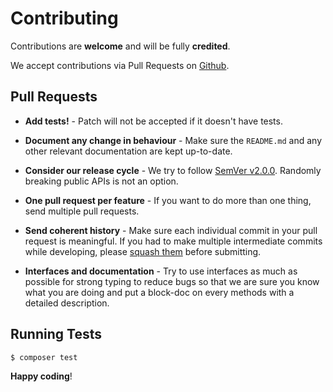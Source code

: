 # Contributing

Contributions are **welcome** and will be fully **credited**.

We accept contributions via Pull Requests on [Github](https://github.com/omnile/oauth2server).

## Pull Requests

- **Add tests!** - Patch will not be accepted if it doesn't have tests.

- **Document any change in behaviour** - Make sure the `README.md` and any other relevant documentation are kept up-to-date.

- **Consider our release cycle** - We try to follow [SemVer v2.0.0](http://semver.org/). Randomly breaking public APIs is not an option.

- **One pull request per feature** - If you want to do more than one thing, send multiple pull requests.

- **Send coherent history** - Make sure each individual commit in your pull request is meaningful. If you had to make multiple intermediate commits while developing, please [squash them](http://www.git-scm.com/book/en/v2/Git-Tools-Rewriting-History#Changing-Multiple-Commit-Messages) before submitting.


- **Interfaces and documentation** - Try to use interfaces as much as possible for strong typing to reduce bugs so that we are sure you know what you are doing and put a block-doc on every methods with a detailed description.


## Running Tests

``` bash
$ composer test
```


**Happy coding**!
